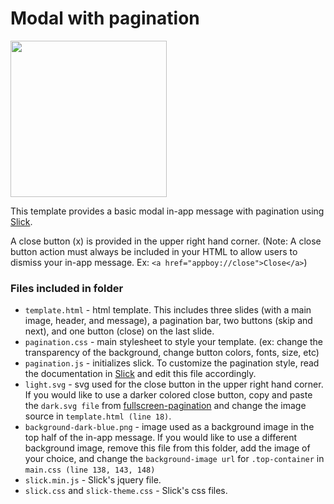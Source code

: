 # Modal with pagination
<img src="/_images/modal-pagination.gif" width="250">

This template provides a basic modal in-app message with pagination using [Slick](http://kenwheeler.github.io/slick/).

A close button (x) is provided in the upper right hand corner.  (Note: A close button action must always be included in your HTML to allow users to dismiss your in-app message. Ex: ```<a href="appboy://close">Close</a>```)

### Files included in folder

* `template.html` - html template. This includes three slides (with a main image, header, and message), a pagination bar, two buttons (skip and next), and one button (close) on the last slide.
* `pagination.css` - main stylesheet to style your template. (ex: change the transparency of the background, change button colors, fonts, size, etc)
* `pagination.js` - initializes slick.  To customize the pagination style, read the documentation in [Slick](http://kenwheeler.github.io/slick/) and edit this file accordingly.
* `light.svg` - svg used for the close button in the upper right hand corner.  If you would like to use a darker colored close button, copy and paste the `dark.svg file` from [fullscreen-pagination](https://github.com/Appboy/Custom-HTML5-In-App-Message-Templates/tree/master/fullscreen-pagination) and change the image source in `template.html (line 18)`.
* `background-dark-blue.png` - image used as a background image in the top half of the in-app message.  If you would like to use a different background image, remove this file from this folder, add the image of your choice, and change the `background-image url` for `.top-container` in `main.css (line 138, 143, 148)`
* `slick.min.js` - Slick's jquery file.
* `slick.css` and `slick-theme.css` - Slick's css files.
